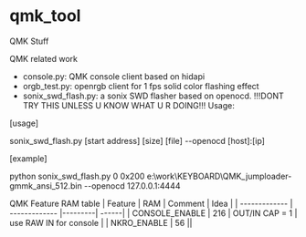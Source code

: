 # qmk_tool
QMK Stuff

QMK related work
* console.py: QMK console client based on hidapi
* orgb_test.py: openrgb client for 1 fps solid color flashing effect
* sonix_swd_flash.py: a sonix SWD flasher based on openocd. !!!DONT TRY THIS UNLESS U KNOW WHAT U R DOING!!!
Usage:

[usage]

sonix_swd_flash.py [start address] [size] [file] --openocd [host]:[ip]

[example]

python sonix_swd_flash.py 0 0x200 e:\work\KEYBOARD\QMK_jumploader-gmmk_ansi_512.bin --openocd 127.0.0.1:4444




QMK Feature RAM table
| Feature       | RAM           | Comment |  Idea |
| ------------- | ------------- |---------| ------|
| CONSOLE_ENABLE  | 216  | OUT/IN CAP = 1 | use RAW IN for console |
| NKRO_ENABLE  | 56  ||
